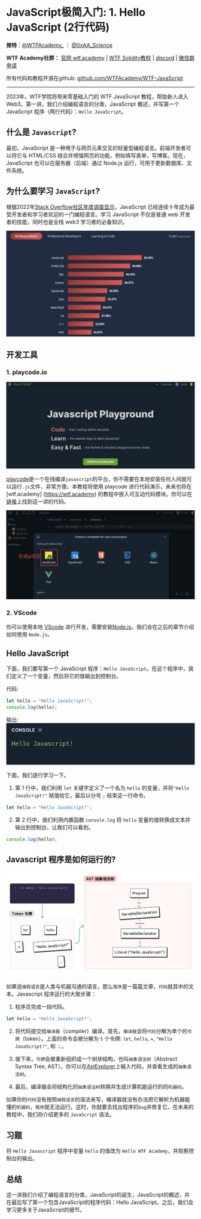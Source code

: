 # JavaScript极简入门: 1. Hello JavaScript (2行代码)


**推特**：[@WTFAcademy_](https://twitter.com/WTFAcademy_) ｜ [@0xAA_Science](https://twitter.com/0xAA_Science)

**WTF Academy社群：** [官网 wtf.academy](https://wtf.academy) | [WTF Solidity教程](https://github.com/AmazingAng/WTFSolidity) | [discord](https://discord.wtf.academy) | [微信群申请](https://docs.google.com/forms/d/e/1FAIpQLSe4KGT8Sh6sJ7hedQRuIYirOoZK_85miz3dw7vA1-YjodgJ-A/viewform?usp=sf_link)

所有代码和教程开源在github: [github.com/WTFAcademy/WTF-JavaScript](https://github.com/WTFAcademy/WTF-Javascript)

-----

2023年，WTF学院将带来零基础入门的 WTF JavaScript 教程，帮助新人进入 Web3。第一讲，我们介绍编程语言的分类，JavaScript 概述，并写第一个JavaScript 程序（两行代码）：`Hello JavaScript`。

## 什么是 `Javascript`?

最初，JavaScript 是一种用于与网页元素交互的轻量型编程语言。前端开发者可以将它与 HTML/CSS 结合并增强网页的功能，例如填写表单，写博客。现在，JavaScript 也可以在服务器（后端）通过 Node.js 运行，可用于更新数据库、文件系统。

## 为什么要学习 `JavaScript`?

根据2022年[Stack Overflow社区年度调查显示](https://survey.stackoverflow.co/2022/#most-popular-technologies-language)，JavaScript 已经连续十年成为最受开发者和学习者欢迎的一门编程语言。学习 JavaScript 不仅是普通 web 开发者的技能，同时也是全栈 web3 学习者的必备知识。

![1-1](./img/1-1.png)

## 开发工具

### 1. playcode.io

![](./img/1-2.png)

[playcode](https://playcode.io/)是一个在线编译`javascript`的平台，你不需要在本地安装任何人间就可以运行`.js`文件，非常方便。本教程将使用 playcode 进行代码演示，未来也将在 [wtf.academy]
(https://wtf.academy) 的教程中嵌入可互动代码模块。你可以在[链接](https://playcode.io/1051873)上找到这一讲的代码。

![](./img/1-3.png)

### 2. VScode

你可以使用本地 [VScode](https://code.visualstudio.com/download) 进行开发，需要安装[Node.js](https://nodejs.org/zh-cn/download/)。我们会在之后的章节介绍如何使用 `Node.js`。

## Hello JavaScript

下面，我们要写第一个 JavaScript 程序：`Hello JavaScript`。在这个程序中，我们定义了一个变量，然后将它的值输出到控制台。

代码:

```js
let hello = "Hello JavaScript!";
console.log(hello);
```

输出: 
![1-2](./img/1-4.png)

下面，我们逐行学习一下。

1. 第 1 行中，我们利用 `let` 关键字定义了一个名为 `hello` 的变量，并将`"Hello JavaScript!"` 赋值给它，最后以分号 `;` 结束这一行命令。

  ```js
  let hello = "Hello JavaScript!";
  ```

2. 第 2 行中，我们利用内置函数 `console.log` 将 `hello` 变量的值转换成文本并输出到控制台，让我们可以看到。

  ```js
  console.log(hello);
  ```

## Javascript 程序是如何运行的?

![](./img/1-5.png)

如果说`编程语言`是人类与机器沟通的语言，那么`程序`是一篇篇文章，`代码`就其中的文本。Javascript 程序运行的大致步骤：

1. 程序员完成一段代码。
  ```js
  let hello = "Hello JavaScript!";
  ```
2. 将代码提交给`编译器`（compiler）编译。首先，`编译器`会将`代码`分解为单个的`令牌`（token）。上面的命令会被分解为 `5` 个令牌: `let`, `hello`, `=`, `"Hello JavaScript!"`, 和 `；`。

3. 接下来，`令牌`会被重新组织成一个树状结构，也叫`抽象语法树`（Abstract Syntax Tree, AST）。你可以在[AstExplorer](https://astexplorer.net/)上输入代码，并查看生成的`抽象语法树`。

4. 最后，编译器会将结构化的`抽象语法树`转换并生成计算机能运行的的`机器码`。

如果你的`代码`没有按照`编程语言`的语法来写，编译器就没有办法把它解析为机器能懂的`机器码`，`程序`就无法运行。这时，你就要去找出程序的`bug`并修复它。在未来的教程中，我们将介绍更多的 `JavaScript` 语法。

## 习题

将 `Hello Javascript` 程序中变量 `hello` 的值改为 `Hello WTF Academy`，并观察控制台的输出。

## 总结

这一讲我们介绍了编程语言的分类，JavaScript的诞生，JavaScript的概述，并在最后写了第一个包含JavaScript的程序代码：Hello JavaScript。之后，我们会学习更多关于JavaScript的细节。
